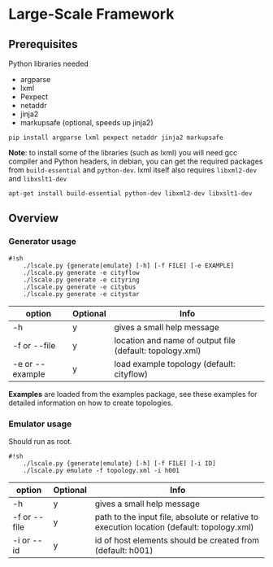 # Large-Scale Framework

## Prerequisites

Python libraries needed

* argparse
* lxml
* Pexpect
* netaddr
* jinja2
* markupsafe (optional, speeds up jinja2)

```
pip install argparse lxml pexpect netaddr jinja2 markupsafe
```

**Note**: to install some of the libraries (such as lxml) you will need gcc compiler and Python headers, in debian, you can get the required packages from `build-essential` and `python-dev`.
lxml itself also requires `libxml2-dev` and `libxslt1-dev` 

```
apt-get install build-essential python-dev libxml2-dev libxslt1-dev
```

## Overview

### Generator usage


```
#!sh
    ./lscale.py {generate|emulate} [-h] [-f FILE] [-e EXAMPLE]
    ./lscale.py generate -e cityflow
    ./lscale.py generate -e cityring
    ./lscale.py generate -e citybus
    ./lscale.py generate -e citystar
```

| option          | Optional | Info                                                     |
| --------------- | -------- | -------------------------------------------------------- |
| -h              | y        | gives a small help message                               |
| -f or --file    | y        | location and name of output file (default: topology.xml) |
| -e or --example | y        | load example topology (default: cityflow)                |

**Examples** are loaded from the examples package, see these examples for detailed information on how to create topologies.


### Emulator usage

Should run as root.

```
#!sh
    ./lscale.py {generate|emulate} [-h] [-f FILE] [-i ID]
    ./lscale.py emulate -f topology.xml -i h001
```

| option          | Optional | Info                                                       |
| --------------- | -------- | ---------------------------------------------------------- |
| -h              | y        | gives a small help message                                 |
| -f or --file    | y        | path to the input file, absolute or relative to execution location (default: topology.xml)    |
| -i or --id      | y        | id of host elements should be created from (default: h001) |
